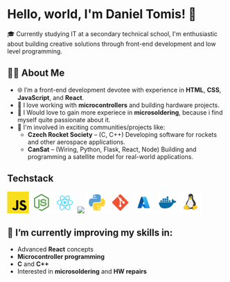 # Hello, world, I'm Daniel Tomis! 👋

🎓 Currently studying IT at a secondary technical school, I'm enthusiastic about building creative solutions through front-end development and low level programming. 

## 👨‍💻 About Me
- 🌐 I’m a front-end development devotee with experience in **HTML**, **CSS**, **JavaScript**, and **React**.
- 🤖 I love working with **microcontrollers** and building hardware projects.
- 🔧 I Would love to gain more experiece in **microsoldering**, because i find myself quite passionate about it.
- 🚀 I'm involved in exciting communities/projects like:
  - **Czech Rocket Society** – (C, C++) Developing software for rockets and other aerospace applications.
  - **CanSat** – (Wiring, Python, Flask, React, Node) Building and programming a satellite model for real-world applications.

## Techstack
<a title="JavaScript"><img height="50" src="https://raw.githubusercontent.com/edent/SuperTinyIcons/master/images/svg/javascript.svg"></a>
<a title="Node.js"><img height="50" src="https://github.com/edent/SuperTinyIcons/blob/master/images/svg/nodejs.svg"></a>
<a title="React.js"><img height="50" src="https://raw.githubusercontent.com/edent/SuperTinyIcons/master/images/svg/react.svg"></a>
<a title="Cypress"><img height="50" src="https://avatars.githubusercontent.com/u/8908513?s=200&v=4"></a>
<a title="Python"><img height="50" src="https://raw.githubusercontent.com/edent/SuperTinyIcons/master/images/svg/python.svg"></a>
<a title="Git"><img height="50" src="https://raw.githubusercontent.com/edent/SuperTinyIcons/master/images/svg/git.svg"></a>
<a title="Microsoft Azure"><img height="50" src="https://raw.githubusercontent.com/edent/SuperTinyIcons/master/images/svg/azure.svg"></a>
<a title="Docker"><img height="50" src="https://github.com/edent/SuperTinyIcons/blob/master/images/svg/docker.svg"></a>
<a title="GNU/Linux"><img height="50" src="https://raw.githubusercontent.com/edent/SuperTinyIcons/master/images/svg/linux.svg"></a>

## 🌱 I’m currently improving my skills in:
- Advanced **React** concepts
- **Microcontroller programming**
- **C** and **C++**
- Interested in **microsoldering** and **HW repairs**

